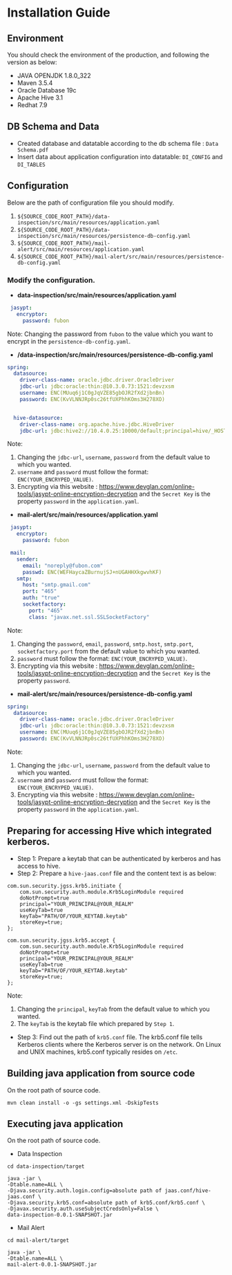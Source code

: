 # Installation Guide

## Environment

You should check the environment of the production, and following the version as below:

* JAVA OPENJDK 1.8.0_322
* Maven 3.5.4
* Oracle Database 19c
* Apache Hive 3.1
* Redhat 7.9

## DB Schema and Data

* Created database and datatable according to the db schema file : `Data Schema.pdf`
* Insert data about application configuration into datatable: `DI_CONFIG` and `DI_TABLES`

## Configuration

Below are the path of configuration file you should modify.
1. `${SOURCE_CODE_ROOT_PATH}/data-inspection/src/main/resources/application.yaml` 
2. `${SOURCE_CODE_ROOT_PATH}/data-inspection/src/main/resources/persistence-db-config.yaml`
3. `${SOURCE_CODE_ROOT_PATH}/mail-alert/src/main/resources/application.yaml`
4. `${SOURCE_CODE_ROOT_PATH}/mail-alert/src/main/resources/persistence-db-config.yaml`

### Modify the configuration.
* **data-inspection/src/main/resources/application.yaml**
```yaml
 jasypt:
   encryptor:
     password: fubon
```
 
Note: Changing the password from `fubon` to the value which you want to encrypt in the `persistence-db-config.yaml`.

* **/data-inspection/src/main/resources/persistence-db-config.yaml**
```yaml
spring:
  datasource:
    driver-class-name: oracle.jdbc.driver.OracleDriver
    jdbc-url: jdbc:oracle:thin:@10.3.0.73:1521:devzxsm
    username: ENC(MUuq6j1C0gJqVZE85gbOJR2fXd2jbnBn)
    password: ENC(KvVLNNJRp0sc26tfUXPhhKOms3H278XO)


  hive-datasource:
    driver-class-name: org.apache.hive.jdbc.HiveDriver
    jdbc-url: jdbc:hive2://10.4.0.25:10000/default;principal=hive/_HOST@KDC.COM;
```

Note: 
1. Changing the `jdbc-url`, `username`, `password` from the default value to which you wanted.
2. `username` and `password` must follow the format: `ENC(YOUR_ENCRYPED_VALUE)`. 
3. Encrypting via this website : https://www.devglan.com/online-tools/jasypt-online-encryption-decryption
and the `Secret Key` is the property `password`  in the `application.yaml`.

* **mail-alert/src/main/resources/application.yaml**
```yaml
 jasypt:
   encryptor:
     password: fubon

 mail:
   sender:
     email: "noreply@fubon.com"
     passwd: ENC(WEFHaycaZBurnujSJ+nUGAHHXkgwvhKF)
   smtp:
     host: "smtp.gmail.com"
     port: "465"
     auth: "true"
     socketfactory:
       port: "465"
       class: "javax.net.ssl.SSLSocketFactory"
```

Note:
1. Changing the `password`, `email`, `password`, `smtp.host`, `smtp.port`, `socketfactory.port` from the default value to which you wanted.
2. `password` must follow the format: `ENC(YOUR_ENCRYPED_VALUE)`.
3. Encrypting via this website : https://www.devglan.com/online-tools/jasypt-online-encryption-decryption
   and the `Secret Key` is the property `password`.

* **mail-alert/src/main/resources/persistence-db-config.yaml**
```yaml
spring:
  datasource:
    driver-class-name: oracle.jdbc.driver.OracleDriver
    jdbc-url: jdbc:oracle:thin:@10.3.0.73:1521:devzxsm
    username: ENC(MUuq6j1C0gJqVZE85gbOJR2fXd2jbnBn)
    password: ENC(KvVLNNJRp0sc26tfUXPhhKOms3H278XO)
```

Note:
1. Changing the `jdbc-url`, `username`, `password` from the default value to which you wanted.
2. `username` and `password` must follow the format: `ENC(YOUR_ENCRYPED_VALUE)`.
3. Encrypting via this website : https://www.devglan.com/online-tools/jasypt-online-encryption-decryption
   and the `Secret Key` is the property `password`  in the `application.yaml`.

## Preparing for accessing Hive which integrated kerberos.

* Step 1: Prepare a keytab that can be authenticated by kerberos and has access to hive.
* Step 2: Prepare a `hive-jaas.conf` file and the content text is as below:
```properties
com.sun.security.jgss.krb5.initiate {
    com.sun.security.auth.module.Krb5LoginModule required
    doNotPrompt=true
    principal="YOUR_PRINCIPAL@YOUR_REALM"
    useKeyTab=true
    keyTab="PATH/OF/YOUR_KEYTAB.keytab"
    storeKey=true;
};

com.sun.security.jgss.krb5.accept {
    com.sun.security.auth.module.Krb5LoginModule required
    doNotPrompt=true
    principal="YOUR_PRINCIPAL@YOUR_REALM"
    useKeyTab=true
    keyTab="PATH/OF/YOUR_KEYTAB.keytab"
    storeKey=true;
};
```

Note:
  1. Changing the `principal`, `keyTab` from the default value to which you wanted.
  2. The `keyTab` is the keytab file which prepared by `Step 1`.

* Step 3: Find out the path of `krb5.conf` file. The krb5.conf file tells Kerberos clients where the Kerberos server is 
on the network. On Linux and UNIX machines, krb5.conf typically resides on `/etc`.

## Building java application from source code

On the root path of source code.

```shell
mvn clean install -o -gs settings.xml -DskipTests
```


## Executing java application

On the root path of source code.

* Data Inspection
```shell
cd data-inspection/target

java -jar \
-Dtable.name=ALL \
-Djava.security.auth.login.config=absolute path of jaas.conf/hive-jaas.conf \
-Djava.security.krb5.conf=absolute path of krb5.conf/krb5.conf \
-Djavax.security.auth.useSubjectCredsOnly=False \
data-inspection-0.0.1-SNAPSHOT.jar
```

* Mail Alert
```shell
cd mail-alert/target

java -jar \
-Dtable.name=ALL \
mail-alert-0.0.1-SNAPSHOT.jar
```